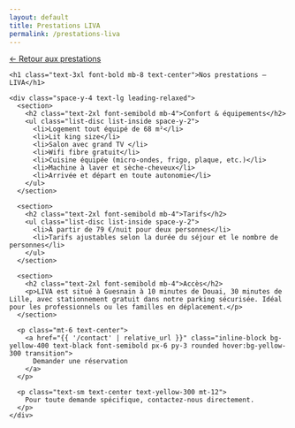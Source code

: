 ```yaml
---
layout: default
title: Prestations LIVA
permalink: /prestations-liva
---
```


<p class="mb-6">
  <a href="{{ '/prestations' | relative_url }}" class="text-yellow-400 hover:underline">← Retour aux prestations</a>
</p>

<section class="bg-black text-yellow-400 min-h-screen py-12 px-6 w-full">
  <div class="max-w-4xl mx-auto">

    <h1 class="text-3xl font-bold mb-8 text-center">Nos prestations – LIVA</h1>

    <div class="space-y-4 text-lg leading-relaxed">
      <section>
        <h2 class="text-2xl font-semibold mb-4">Confort & équipements</h2>
        <ul class="list-disc list-inside space-y-2">
          <li>Logement tout équipé de 68 m²</li>
          <li>Lit king size</li>
          <li>Salon avec grand TV </li>
          <li>Wifi fibre gratuit</li>
          <li>Cuisine équipée (micro-ondes, frigo, plaque, etc.)</li>
          <li>Machine à laver et sèche-cheveux</li>
          <li>Arrivée et départ en toute autonomie</li>
        </ul>
      </section>

      <section>
        <h2 class="text-2xl font-semibold mb-4">Tarifs</h2>
        <ul class="list-disc list-inside space-y-2">
          <li>À partir de 79 €/nuit pour deux personnes</li>
          <li>Tarifs ajustables selon la durée du séjour et le nombre de personnes</li>
        </ul>
      </section>

      <section>
        <h2 class="text-2xl font-semibold mb-4">Accès</h2>
        <p>LIVA est situé à Guesnain à 10 minutes de Douai, 30 minutes de Lille, avec stationnement gratuit dans notre parking sécurisée. Idéal pour les professionnels ou les familles en déplacement.</p>
      </section>

      <p class="mt-6 text-center">
        <a href="{{ '/contact' | relative_url }}" class="inline-block bg-yellow-400 text-black font-semibold px-6 py-3 rounded hover:bg-yellow-300 transition">
          Demander une réservation
        </a>
      </p>
      
      <p class="text-sm text-center text-yellow-300 mt-12">
        Pour toute demande spécifique, contactez-nous directement.
      </p>
    </div>

  </div>
</section>
